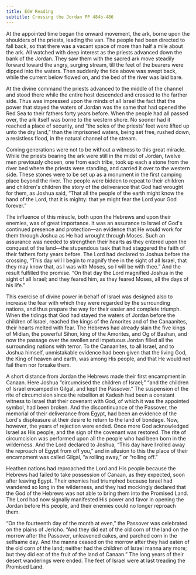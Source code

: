 ```yaml
---
title: EGW Reading
subtitle: Crossing the Jordan PP 484b-486
---
```


At the appointed time began the onward movement, the ark, borne upon the shoulders of the priests, leading the van. The people had been directed to fall back, so that there was a vacant space of more than half a mile about the ark. All watched with deep interest as the priests advanced down the bank of the Jordan. They saw them with the sacred ark move steadily forward toward the angry, surging stream, till the feet of the bearers were dipped into the waters. Then suddenly the tide above was swept back, while the current below flowed on, and the bed of the river was laid bare.

At the divine command the priests advanced to the middle of the channel and stood there while the entire host descended and crossed to the farther side. Thus was impressed upon the minds of all Israel the fact that the power that stayed the waters of Jordan was the same that had opened the Red Sea to their fathers forty years before. When the people had all passed over, the ark itself was borne to the western shore. No sooner had it reached a place of security, and “the soles of the priests’ feet were lifted up unto the dry land,” than the imprisoned waters, being set free, rushed down, a resistless flood, in the natural channel of the stream.

Coming generations were not to be without a witness to this great miracle. While the priests bearing the ark were still in the midst of Jordan, twelve men previously chosen, one from each tribe, took up each a stone from the river bed where the priests were standing, and carried it over to the western side. These stones were to be set up as a monument in the first camping place beyond the river. The people were bidden to repeat to their children and children's children the story of the deliverance that God had wrought for them, as Joshua said, “That all the people of the earth might know the hand of the Lord, that it is mighty: that ye might fear the Lord your God forever.”

The influence of this miracle, both upon the Hebrews and upon their enemies, was of great importance. It was an assurance to Israel of God's continued presence and protection—an evidence that He would work for them through Joshua as He had wrought through Moses. Such an assurance was needed to strengthen their hearts as they entered upon the conquest of the land—the stupendous task that had staggered the faith of their fathers forty years before. The Lord had declared to Joshua before the crossing, “This day will I begin to magnify thee in the sight of all Israel, that they may know that, as I was with Moses, so I will be with thee.” And the result fulfilled the promise. “On that day the Lord magnified Joshua in the sight of all Israel; and they feared him, as they feared Moses, all the days of his life.”

This exercise of divine power in behalf of Israel was designed also to increase the fear with which they were regarded by the surrounding nations, and thus prepare the way for their easier and complete triumph. When the tidings that God had stayed the waters of Jordan before the children of Israel, reached the kings of the Amorites and of the Canaanites, their hearts melted with fear. The Hebrews had already slain the five kings of Midian, the powerful Sihon, king of the Amorites, and Og of Bashan, and now the passage over the swollen and impetuous Jordan filled all the surrounding nations with terror. To the Canaanites, to all Israel, and to Joshua himself, unmistakable evidence had been given that the living God, the King of heaven and earth, was among His people, and that He would not fail them nor forsake them.

A short distance from Jordan the Hebrews made their first encampment in Canaan. Here Joshua “circumcised the children of Israel;” “and the children of Israel encamped in Gilgal, and kept the Passover.” The suspension of the rite of circumcision since the rebellion at Kadesh had been a constant witness to Israel that their covenant with God, of which it was the appointed symbol, had been broken. And the discontinuance of the Passover, the memorial of their deliverance from Egypt, had been an evidence of the Lord's displeasure at their desire to return to the land of bondage. Now, however, the years of rejection were ended. Once more God acknowledged Israel as His people, and the sign of the covenant was restored. The rite of circumcision was performed upon all the people who had been born in the wilderness. And the Lord declared to Joshua, “This day have I rolled away the reproach of Egypt from off you,” and in allusion to this the place of their encampment was called Gilgal, “a rolling away,” or “rolling off.”

Heathen nations had reproached the Lord and His people because the Hebrews had failed to take possession of Canaan, as they expected, soon after leaving Egypt. Their enemies had triumphed because Israel had wandered so long in the wilderness, and they had mockingly declared that the God of the Hebrews was not able to bring them into the Promised Land. The Lord had now signally manifested His power and favor in opening the Jordan before His people, and their enemies could no longer reproach them.

“On the fourteenth day of the month at even,” the Passover was celebrated on the plains of Jericho. “And they did eat of the old corn of the land on the morrow after the Passover, unleavened cakes, and parched corn in the selfsame day. And the manna ceased on the morrow after they had eaten of the old corn of the land; neither had the children of Israel manna any more; but they did eat of the fruit of the land of Canaan.” The long years of their desert wanderings were ended. The feet of Israel were at last treading the Promised Land.